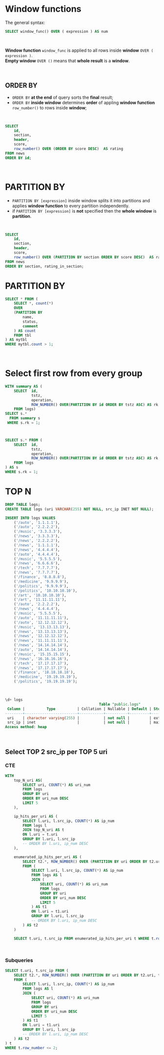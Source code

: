 # Window functions
The general syntax:
```sql
SELECT window_func() OVER ( expression ) AS num
```

<br>

**Window function** `window_func` is applied to all rows inside **window** `OVER ( expression )`.<br>
**Empty window** `OVER ()` means that **whole result** is a **window**.<br>

<br>

## ORDER BY
- `ORDER BY` **at the end** of query sorts the **final** result;
- `ORDER BY` **inside window** determines **order** of appling **window function** `row_number()` to rows inside **window**;

<br>

```sql
SELECT
    id,
    section,
    header,
    score,
    row_number() OVER (ORDER BY score DESC)  AS rating
FROM news
ORDER BY id;
```

<br>

# PARTITION BY
- `PARTITION BY [expression]` inside window splits it into partitions and applies **window function** to every partition independently.<br>
- if `PARTITION BY [expression]` is **not** specified then the **whole window** is **partition**.<br>

<br>

```sql
SELECT
    id,
    section,
    header,
    score,
    row_number() OVER (PARTITION BY section ORDER BY score DESC)  AS rating_in_section
FROM news
ORDER BY section, rating_in_section;

```

# PARTITION BY
```sql
SELECT * FROM (
    SELECT *, count(*)
    OVER
    (PARTITION BY
        name,
        status,
        comment
    ) AS count
    FROM tbl
) AS mytbl
WHERE mytbl.count > 1;
```

<br>

# Select first row from every group
```sql
WITH summary AS (
    SELECT  id, 
            tstz, 
            operation, 
            ROW_NUMBER() OVER(PARTITION BY id ORDER BY tstz ASC) AS rk
    FROM logs)
SELECT s.*
  FROM summary s
 WHERE s.rk = 1;



SELECT s.* FROM (
    SELECT  id, 
            tstz, 
            operation, 
            ROW_NUMBER() OVER(PARTITION BY id ORDER BY tstz ASC) AS rk
    FROM logs
) AS s
WHERE s.rk = 1;
```

# TOP N
```sql
DROP TABLE logs;
CREATE TABLE logs (uri VARCHAR(255) NOT NULL, src_ip INET NOT NULL);

INSERT INTO logs VALUES
    ('/auto', '1.1.1.1'),
    ('/auto', '2.2.2.2'),
    ('/music', '3.3.3.3'),
    ('/news', '3.3.3.3'),
    ('/news', '2.2.2.2'),
    ('/news', '1.1.1.1'),
    ('/news', '4.4.4.4'),
    ('/auto', '4.4.4.4'),
    ('/music', '5.5.5.5'),
    ('/news', '6.6.6.6'),
    ('/tech', '7.7.7.7'),
    ('/news', '7.7.7.7'),
    ('/finance', '8.8.8.8'),
    ('/medicine', '9.9.9.9'),
    ('/politics', '9.9.9.9'),
    ('/politics', '10.10.10.10'),
    ('/art', '10.10.10.10'),
    ('/art', '11.11.11.11'),
    ('/auto', '2.2.2.2'),
    ('/news', '4.4.4.4'),
    ('/music', '5.5.5.5'),
    ('/auto', '11.11.11.11'),
    ('/auto', '12.12.12.12'),
    ('/music', '13.13.13.13'),
    ('/news', '13.13.13.13'),
    ('/news', '12.12.12.12'),
    ('/news', '11.11.11.11'),
    ('/news', '14.14.14.14'),
    ('/auto', '14.14.14.14'),
    ('/music', '15.15.15.15'),
    ('/news', '16.16.16.16'),
    ('/tech', '17.17.17.17'),
    ('/news', '17.17.17.17'),
    ('/finance', '18.18.18.18'),
    ('/medicine', '19.19.19.19'),
    ('/politics', '19.19.19.19');
```

<br>

```sql
\d+ logs
                                           Table "public.logs"
 Column |          Type          | Collation | Nullable | Default | Storage  | Stats target | Description
--------+------------------------+-----------+----------+---------+----------+--------------+-------------
 uri    | character varying(255) |           | not null |         | extended |              |
 src_ip | inet                   |           | not null |         | main     |              |
Access method: heap
```

<br>

## Select TOP 2 src_ip per TOP 5 uri
### CTE
```sql
WITH
    top_N_uri AS(
        SELECT uri, COUNT(*) AS uri_num
        FROM logs
        GROUP BY uri
        ORDER BY uri_num DESC
        LIMIT 5
    ),

    ip_hits_per_uri AS (
        SELECT l.uri, l.src_ip, COUNT(*) AS ip_num
        FROM logs l
        JOIN top_N_uri AS t
        ON l.uri = t.uri
        GROUP BY l.uri, l.src_ip
        -- ORDER BY l.uri, ip_num DESC
    ),

    enumerated_ip_hits_per_uri AS (
        SELECT t2.*, ROW_NUMBER() OVER (PARTITION BY uri ORDER BY t2.uri, t2.ip_num DESC, t2.src_ip) AS row_number
        FROM (
            SELECT l.uri, l.src_ip, COUNT(*) AS ip_num
            FROM logs AS l
            JOIN (
                SELECT uri, COUNT(*) AS uri_num
                FROM logs
                GROUP BY uri
                ORDER BY uri_num DESC
                LIMIT 5
            ) AS t1
            ON l.uri = t1.uri
            GROUP BY l.uri, l.src_ip
            -- ORDER BY l.uri, ip_num DESC
        ) AS t2
    )

    SELECT t.uri, t.src_ip FROM enumerated_ip_hits_per_uri t WHERE t.row_number <= 2;
```

<br>

### Subqueries
```sql
SELECT t.uri, t.src_ip FROM (
    SELECT t2.*, ROW_NUMBER() OVER (PARTITION BY uri ORDER BY t2.uri, t2.ip_num DESC, t2.src_ip) AS row_number
    FROM (
        SELECT l.uri, l.src_ip, COUNT(*) AS ip_num
        FROM logs AS l
        JOIN (
            SELECT uri, COUNT(*) AS uri_num
            FROM logs
            GROUP BY uri
            ORDER BY uri_num DESC
            LIMIT 5
        ) AS t1
        ON l.uri = t1.uri
        GROUP BY l.uri, l.src_ip
        -- ORDER BY l.uri, ip_num DESC
    ) AS t2
) t
WHERE t.row_number <= 2;
```
